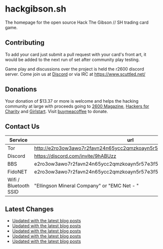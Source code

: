 # hackgibson.sh
The homepage for the open source Hack The Gibson // SH trading card game.


## Contributing

To add your card just submit a pull request with your card's front art, it would be added to the next run of set after community play testing.

Game play and discussions over the project is held the r2600 discord server. Come join us at [Discord](https://discord.com/invite/9hABUzz) or via IRC at https://www.scuttled.net/


## Donations

Your donation of $13.37 or more is welcome and helps the hacking community at large with proceeds going to [2600 Magazine](https://2600.com/), [Hackers for Charity](https://hackersforcharity.org) and [Girlstart](https://girlstart.org).  Visit [buymeacoffee](https://www.buymeacoffee.com/hackgibson.sh) to donate.


## Contact Us

Service | url
-|-
Tor | http://e2ro3ow3awo7r2favn24n65ycc2qmzkoayn5r57e3f56nvjwdcgg32ad.onion
Discord | https://discord.com/invite/9hABUzz
BBS | e2ro3ow3awo7r2favn24n65ycc2qmzkoayn5r57e3f56nvjwdcgg32ad.onion:23
FidoNET | e2ro3ow3awo7r2favn24n65ycc2qmzkoayn5r57e3f56nvjwdcgg32ad.onion:24554
Wifi / Bluetooth SSID | "Ellingson Mineral Company" or "EMC Net - <fidonet address>"

## Latest Changes
<!-- BLOG-POST-LIST:START -->
- [Updated with the latest blog posts](https://github.com/DFW2600/hackgibson.sh/commit/6d6ae15644acce8447f5069271d777612526b5ad)
- [Updated with the latest blog posts](https://github.com/DFW2600/hackgibson.sh/commit/cbd4dd5b0caf7332f251069aea9c5d52dd253c1f)
- [Updated with the latest blog posts](https://github.com/DFW2600/hackgibson.sh/commit/96d3ab73ea63fe9a61559ae86b3b91818c44f321)
- [Updated with the latest blog posts](https://github.com/DFW2600/hackgibson.sh/commit/0546b4a5d276af316d497afae7cad9d1ca8dee06)
- [Updated with the latest blog posts](https://github.com/DFW2600/hackgibson.sh/commit/a38efdaf4bf64bf991b2e8d64e54884bcf2d2276)
<!-- BLOG-POST-LIST:END -->
